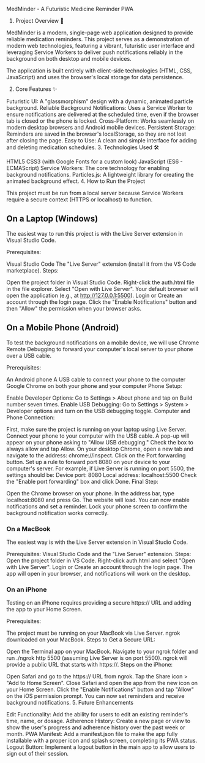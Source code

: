 MedMinder - A Futuristic Medicine Reminder PWA

1. Project Overview 🚀

MedMinder is a modern, single-page web application designed to provide reliable medication reminders. This project serves as a demonstration of modern web technologies, featuring a vibrant, futuristic user interface and leveraging Service Workers to deliver push notifications reliably in the background on both desktop and mobile devices.

The application is built entirely with client-side technologies (HTML, CSS, JavaScript) and uses the browser's local storage for data persistence.

2. Core Features ✨

Futuristic UI: A "glassmorphism" design with a dynamic, animated particle background.
Reliable Background Notifications: Uses a Service Worker to ensure notifications are delivered at the scheduled time, even if the browser tab is closed or the phone is locked.
Cross-Platform: Works seamlessly on modern desktop browsers and Android mobile devices.
Persistent Storage: Reminders are saved in the browser's localStorage, so they are not lost after closing the page.
Easy to Use: A clean and simple interface for adding and deleting medication schedules.
3. Technologies Used 🛠️

HTML5
CSS3 (with Google Fonts for a custom look)
JavaScript (ES6 - ECMAScript)
Service Workers: The core technology for enabling background notifications.
Particles.js: A lightweight library for creating the animated background effect.
4. How to Run the Project

This project must be run from a local server because Service Workers require a secure context (HTTPS or localhost) to function.

## On a Laptop (Windows)

The easiest way to run this project is with the Live Server extension in Visual Studio Code.

Prerequisites:

Visual Studio Code
The "Live Server" extension (install it from the VS Code marketplace).
Steps:

Open the project folder in Visual Studio Code.
Right-click the auth.html file in the file explorer.
Select "Open with Live Server".
Your default browser will open the application (e.g., at http://127.0.0.1:5500).
Login or Create an account through the login page.
Click the "Enable Notifications" button and then "Allow" the permission when your browser asks.
## On a Mobile Phone (Android)

To test the background notifications on a mobile device, we will use Chrome Remote Debugging to forward your computer's local server to your phone over a USB cable.

Prerequisites:

An Android phone
A USB cable to connect your phone to the computer
Google Chrome on both your phone and your computer
Phone Setup:

Enable Developer Options: Go to Settings > About phone and tap on Build number seven times.
Enable USB Debugging: Go to Settings > System > Developer options and turn on the USB debugging toggle.
Computer and Phone Connection:

First, make sure the project is running on your laptop using Live Server.
Connect your phone to your computer with the USB cable. A pop-up will appear on your phone asking to "Allow USB debugging." Check the box to always allow and tap Allow.
On your desktop Chrome, open a new tab and navigate to the address: chrome://inspect.
Click on the Port forwarding button.
Set up a rule to forward port 8080 on your device to your computer's server. For example, if Live Server is running on port 5500, the settings should be:
Device port: 8080
Local address: localhost:5500
Check the "Enable port forwarding" box and click Done.
Final Step:

Open the Chrome browser on your phone.
In the address bar, type localhost:8080 and press Go.
The website will load. You can now enable notifications and set a reminder. Lock your phone screen to confirm the background notification works correctly.
### On a MacBook

The easiest way is with the Live Server extension in Visual Studio Code.

Prerequisites: Visual Studio Code and the "Live Server" extension.
Steps:
Open the project folder in VS Code.
Right-click auth.html and select "Open with Live Server".
Login or Create an account through the login page.
The app will open in your browser, and notifications will work on the desktop.
### On an iPhone

Testing on an iPhone requires providing a secure https:// URL and adding the app to your Home Screen.

Prerequisites:

The project must be running on your MacBook via Live Server.
ngrok downloaded on your MacBook.
Steps to Get a Secure URL:

Open the Terminal app on your MacBook.
Navigate to your ngrok folder and run ./ngrok http 5500 (assuming Live Server is on port 5500).
ngrok will provide a public URL that starts with https://.
Steps on the iPhone:

Open Safari and go to the https:// URL from ngrok.
Tap the Share icon > "Add to Home Screen".
Close Safari and open the app from the new icon on your Home Screen.
Click the "Enable Notifications" button and tap "Allow" on the iOS permission prompt.
You can now set reminders and receive background notifications.
5. Future Enhancements

Edit Functionality: Add the ability for users to edit an existing reminder's time, name, or dosage.
Adherence History: Create a new page or view to show the user's progress and adherence history over the past week or month.
PWA Manifest: Add a manifest.json file to make the app fully installable with a proper icon and splash screen, completing its PWA status.
Logout Button: Implement a logout button in the main app to allow users to sign out of their session.
